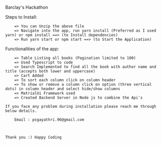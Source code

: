 Barclay's Hackathon

Steps to Install:

        => You can Unzip the above file 
        => Navigate into the app, run yarn install (Preferred as I used yarn) or npm install ==> (to Install dependencies)
        => Run yarn start or npm start ==> (to Start the Application)

Functionalities of the app:

        => Table Listing all books (Pagination limited to 100)
        => Used Typescript to code
        => Search Implemented to find all the book with author name and title (accepts both lower and uppercase)
        => Cart Added
        => To sort each column click on column header
        => To show or remove a column click on option (three vertical dots) in column header and select hide/show columns
        => MatrialUi Framework used
        => Created Backend Server in Node js to combine the Api's

    If you face any problem during installation please reach me through below details. 

        Email : psgayathri.96@gmail.com



    Thank you :) Happy Coding